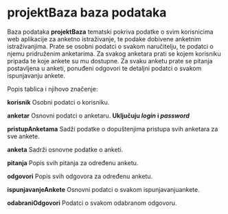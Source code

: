 # **projektBaza** baza podataka

Baza podataka **projektBaza** tematski pokriva podatke o svim korisnicima web aplikacije za anketno istraživanje, te podake dobivene anketnim istraživanjima. Prate se osobni podatci o svakom naručitelju, te podatci o njemu pridruženim anketarima. Za svakog anketara prati se kojem korisniku pripada te koje ankete su mu dostupne. Za svaku anketu prate se pitanja postavljena u anketi, ponuđeni odgovori te detaljni podatci o svakom ispunjavanju ankete. 

Popis tablica i njihovo značenje:

**korisnik**
Osobni podatci o korisniku.

**anketar**
Osnovni podatci o anketaru. **Uključuju _login_ i _password_**

**pristupAnketama**
Sadži podatke o dopuštenjima pristupa svih anketara za sve ankete.

**anketa**
Sadrži osnovne podatke o anketi.

**pitanja**
Popis svih pitanja za određenu anketu.

**odgovori**
Popis svih odgovora za određenu anketu.

**ispunjavanjeAnkete**
Osnovni podatci o svakom ispunjavanjuankete.

**odabraniOdgovori**
Podatci o svakom odabranom odgovoru.
